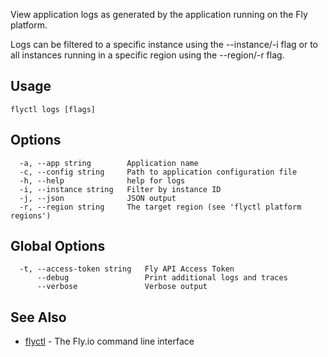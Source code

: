 View application logs as generated by the application running on
the Fly platform.

Logs can be filtered to a specific instance using the --instance/-i flag or
to all instances running in a specific region using the --region/-r flag.


## Usage
~~~
flyctl logs [flags]
~~~

## Options

~~~
  -a, --app string        Application name
  -c, --config string     Path to application configuration file
  -h, --help              help for logs
  -i, --instance string   Filter by instance ID
  -j, --json              JSON output
  -r, --region string     The target region (see 'flyctl platform regions')
~~~

## Global Options

~~~
  -t, --access-token string   Fly API Access Token
      --debug                 Print additional logs and traces
      --verbose               Verbose output
~~~

## See Also

* [flyctl](/docs/flyctl/help/)	 - The Fly.io command line interface

